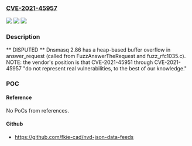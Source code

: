 ### [CVE-2021-45957](https://cve.mitre.org/cgi-bin/cvename.cgi?name=CVE-2021-45957)
![](https://img.shields.io/static/v1?label=Product&message=n%2Fa&color=blue)
![](https://img.shields.io/static/v1?label=Version&message=n%2Fa&color=blue)
![](https://img.shields.io/static/v1?label=Vulnerability&message=n%2Fa&color=brighgreen)

### Description

** DISPUTED ** Dnsmasq 2.86 has a heap-based buffer overflow in answer_request (called from FuzzAnswerTheRequest and fuzz_rfc1035.c). NOTE: the vendor's position is that CVE-2021-45951 through CVE-2021-45957 "do not represent real vulnerabilities, to the best of our knowledge."

### POC

#### Reference
No PoCs from references.

#### Github
- https://github.com/fkie-cad/nvd-json-data-feeds

